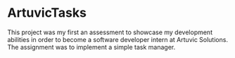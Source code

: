 # ArtuvicTasks

This project was my first an assessment to showcase my development abilities in order to become a software developer intern at Artuvic Solutions. The assignment was to implement a simple task manager.
